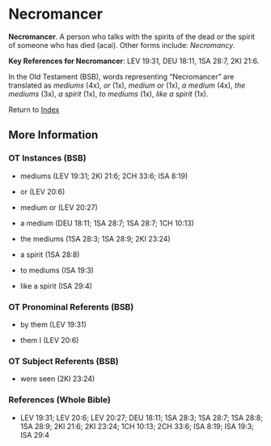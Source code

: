 # Necromancer
**Necromancer**. 
A person who talks with the spirits of the dead or the spirit of someone who has died (acai). 
Other forms include: 
*Necromancy*. 


**Key References for Necromancer**: 
LEV 19:31, DEU 18:11, 1SA 28:7, 2KI 21:6. 


In the Old Testament (BSB), words representing “Necromancer” are translated as 
*mediums* (4x), *or* (1x), *medium or* (1x), *a medium* (4x), *the mediums* (3x), *a spirit* (1x), *to mediums* (1x), *like a spirit* (1x). 




Return to [Index](00-Index.md)

## More Information

### OT Instances (BSB)

* mediums (LEV 19:31; 2KI 21:6; 2CH 33:6; ISA 8:19)

* or (LEV 20:6)

* medium or (LEV 20:27)

* a medium (DEU 18:11; 1SA 28:7; 1SA 28:7; 1CH 10:13)

* the mediums (1SA 28:3; 1SA 28:9; 2KI 23:24)

* a spirit (1SA 28:8)

* to mediums (ISA 19:3)

* like a spirit (ISA 29:4)



### OT Pronominal Referents (BSB)

* by them (LEV 19:31)

* them I (LEV 20:6)



### OT Subject Referents (BSB)

* were seen (2KI 23:24)



### References (Whole Bible)

* LEV 19:31; LEV 20:6; LEV 20:27; DEU 18:11; 1SA 28:3; 1SA 28:7; 1SA 28:8; 1SA 28:9; 2KI 21:6; 2KI 23:24; 1CH 10:13; 2CH 33:6; ISA 8:19; ISA 19:3; ISA 29:4



